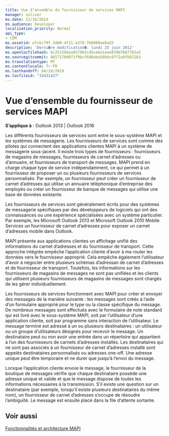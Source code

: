 ```yaml
---
title: Vue d’ensemble du fournisseur de services MAPI
manager: soliver
ms.date: 11/16/2014
ms.audience: Developer
localization_priority: Normal
api_type:
- COM
ms.assetid: e7cbc79f-3d60-4f21-a378-7b0088ee8ad3
description: 'Derni�re modification�: lundi 25 juin 2012'
ms.openlocfilehash: bc25158daa9579b5cd6cebe1eee878bf087762a5
ms.sourcegitcommit: 8657170d071f9bcf680aba50b9c07f2a4fb82283
ms.translationtype: MT
ms.contentlocale: fr-FR
ms.lasthandoff: 04/28/2019
ms.locfileid: "33431427"
---
```

# <a name="mapi-service-provider-overview"></a>Vue d’ensemble du fournisseur de services MAPI

  
  
**S’applique à** : Outlook 2013 | Outlook 2016 
  
Les différents fournisseurs de services sont entre le sous-système MAPI et les systèmes de messagerie. Les fournisseurs de services sont comme des pilotes qui connectent des applications clientes MAPI à un système de messagerie sous-jacent. Il existe trois types de fournisseurs : fournisseurs de magasins de messages, fournisseurs de carnet d’adresses ou d’annuaire, et fournisseurs de transport de messages. MAPI prend en charge chaque type de service indépendamment, ce qui permet à un fournisseur de proposer un ou plusieurs fournisseurs de services personnalisés. Par exemple, un fournisseur peut créer un fournisseur de carnet d’adresses qui utilise un annuaire téléphonique d’entreprise des employés ou créer un fournisseur de banque de messages qui utilise une base de données existante.
  
Les fournisseurs de services sont généralement écrits pour des systèmes de messagerie spécifiques par des développeurs de logiciels qui ont des connaissances ou une expérience spécialisées avec un système particulier. Par exemple, les Microsoft Outlook 2013 et Microsoft Outlook 2010 Mobile Services un fournisseur de carnet d’adresses pour exposer un carnet d’adresses mobile dans Outlook. 
  
MAPI présente aux applications clientes un affichage unifié des informations du carnet d’adresses et du fournisseur de transport. Cette approche intégrée empêche l’application cliente d’avoir à ma router les données vers le fournisseur approprié. Cela empêche également l’utilisateur d’avoir à négocier entre plusieurs schémas d’adressan de carnet d’adresses et de fournisseur de transport. Toutefois, les informations sur les fournisseurs de magasins de messages ne sont pas unifiées et les clients qui utilisent plusieurs fournisseurs de magasins de messages sont chargés de les gérer individuellement.
  
Les fournisseurs de services fonctionnent avec MAPI pour créer et envoyer des messages de la manière suivante : les messages sont créés à l’aide d’un formulaire approprié pour le type ou la classe spécifique du message. De nombreux messages sont effectués avec le formulaire de note standard qui est livré avec le sous-système MAPI, soit par l’utilisateur d’une application cliente, soit par programme sans interaction de l’utilisateur. Le message terminé est adressé à un ou plusieurs destinataires : un utilisateur ou un groupe d’utilisateurs désignés pour recevoir le message. Un destinataire peut ou non avoir une entrée dans un répertoire qui appartient à l’un des fournisseurs de carnets d’adresses installés. Les destinataires qui ne sont pas associés à un fournisseur de carnet d’adresses installé sont appelés destinataires personnalisés ou adresses one-off. Une adresse unique peut être temporaire et ne durer que jusqu’à l’envoi du message. 
  
Lorsque l’application cliente envoie le message, le fournisseur de la boutique de messages vérifie que chaque destinataire possède une adresse unique et valide et que le message dispose de toutes les informations nécessaires à la transmission. S’il existe une question sur un destinataire (par exemple, lorsqu’il existe plusieurs destinataires du même nom), un fournisseur de carnet d’adresses s’occupe de résoudre l’ambiguïté. Le message est ensuite placé dans la file d’attente sortante. 
  
## <a name="see-also"></a>Voir aussi



[Fonctionnalités et architecture MAPI](mapi-features-and-architecture.md)

